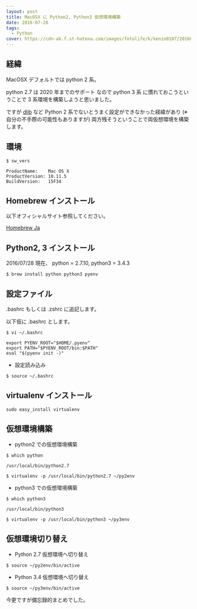 ```yaml
---
layout: post
title: MacOSX に Python2, Python3 仮想環境構築
date: 2016-07-28
tags:
  - Python
cover: https://cdn-ak.f.st-hatena.com/images/fotolife/k/kenzo0107/20160728/20160728142804.jpg
---
```


## 経緯

MacOSX デフォルトでは python 2 系。

python 2.7 は 2020 年までのサポート なので
python 3 系 に慣れておこうということで
3 系環境を構築しようと思いました。

ですが
[dlib](http://dlib.net/) など Python 2 系でないとうまく設定ができなかった経緯があり
(※自分の不手際の可能性もありますが)
両方残そうということで両仮想環境を構築します。

## 環境

```
$ sw_vers

ProductName:    Mac OS X
ProductVersion: 10.11.5
BuildVersion:   15F34
```

## Homebrew インストール

以下オフィシャルサイト参照してください。

[Homebrew Ja](http://brew.sh/index_ja.html)

## Python2, 3 インストール

2016/07/28 現在、 python = 2.7.10, python3 = 3.4.3

```
$ brew install python python3 pyenv
```

## 設定ファイル

.bashrc もしくは .zshrc に追記します。

以下仮に .bashrc とします。

```shell
$ vi ~/.bashrc
```

```shell
export PYENV_ROOT="$HOME/.pyenv"
export PATH="$PYENV_ROOT/bin:$PATH"
eval "$(pyenv init -)"
```

- 設定読み込み

```
$ source ~/.bashrc
```

## virtualenv インストール

```
sudo easy_install virtualenv
```

## 仮想環境構築

- python2 での仮想環境構築

```
$ which python

/usr/local/bin/python2.7
```

```
$ virtualenv -p /usr/local/bin/python2.7 ~/py2env
```

- python3 での仮想環境構築

```
$ which python3

/usr/local/bin/python3
```

```
$ virtualenv -p /usr/local/bin/python3 ~/py3env
```

## 仮想環境切り替え

- Python 2.7 仮想環境へ切り替え

```
$ source ~/py2env/bin/active
```

- Python 3.4 仮想環境へ切り替え

```
$ source ~/py3env/bin/active
```

今更ですが備忘録的まとめでした。
